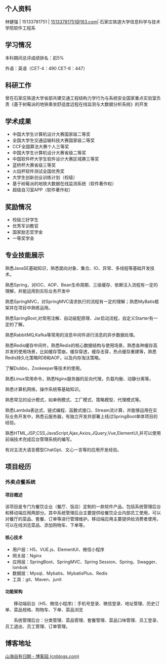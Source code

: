 ## 个人资料

林健强 | 15133781751 | 15133781751@163.com| 石家庄铁道大学信息科学与技术学院软件工程系

## 学习情况

本科期间总评成绩排名：前5%

外语：英语（CET-4：490 CET-6：447）

## 科研工作

曾在石家庄铁道大学省部共建交通工程结构力学行为与系统安全国家重点实验室负责《基于树莓派的地铁乘坐舒适度远程在线监测与大数据分析系统》的开发

## 学术成果

- 中国大学生计算机设计大赛国家级二等奖
- 全国大学生交通运输科技大赛国家级二等奖
- CCF全国算法大赛个人三等奖
- 中国大学生计算机设计大赛省级二等奖
- 中国软件杯大学生软件设计大赛区域赛三等奖
- 蓝桥杯大赛省级三等奖
- 火焰杯软件测试全国优秀奖
- 大学生创新创业训练计划（校级）
- 基于树莓派的地铁大数据在线监测系统（软件著作权）
- 超级自习室APP（软件著作权）

## 奖励情况

- 校级三好学生
- 优秀军训教官
- 国家励志奖学金
- 一等奖学金

## 专业技能展示

熟悉JavaSE基础知识，熟悉面向对象、集合、IO、异常、多线程等基础开发技术。

熟悉Spring，对IOC、AOP、Bean生命周期、三级缓存、依赖注入流程有一定的理解，并能运用到实际业务开发中

熟悉SpringMVC，对SpringMVC请求执行的流程有一定的理解；熟悉MyBatis框架并在项目中熟练运用。

熟悉SpringBoot,对常用注解、自动装配原理、Jar启动流程，自定义Starter有一定的了解。

熟悉RabbitMQ,Kafka等常用的消息中间件进行消息的异步数据处理。

熟悉Redis缓存中间件，熟悉Redis的核心数据结构与使用场景，熟悉各种缓存高并发的使用场景，比如缓存雪崩，缓存穿透，缓存击穿，热点缓存重建等，熟悉Redis持久化策略RDB和AOF，以及内存淘汰策略。

了解Dubbo，Zookeeper等技术的使用。

熟悉Linux常用命令，熟悉Nginx服务器的反向代理，负载均衡、动静分离等。

熟悉计算机网络，操作系统等基础知识。

熟悉常见的设计模式，如单例模式、工厂模式、策略模型、代理模式等。

熟悉Lambda表达式、链式编程、函数式接口、Stream流计算，并能够运用在实际业务开发中，熟悉云服务器，有独立开发并部署上线过SpringBoot单体项目的经验。

熟悉HTML,JSP,CSS,JavaScript,Ajax,Axios,JQuery,Vue,ElementUI,并可以使用前端技术完成后台管理系统的编写。

有对主流大语言模型ChatGpt、文心一言等的应用开发经验。

## 项目经历

### 外卖点餐系统

#### 项目概述

​       该项目是专门为餐饮企业（餐厅、饭店）定制的一款软件产品，包括系统管理后台和移动端应用两部分。其中系统管理后台主要提供给餐饮企业内部员工使用，可以对餐厅的菜品、套餐、订单等进行管理维护。移动端应用主要提供给消费者使用，可以在线浏览菜品、添加购物车、下单等。

#### 核心技术

- 用户层：H5、VUE.js、ElementUI、微信小程序
- 网关层：Nginx
- 应用层：SpringBoot、SpringMVC、Spring Session、Spring、Swagger、lombok
- 数据层：Mysql、Mybatis、MybatisPlus、Redis
- 工具：git、Maven、junit

#### 功能架构

　　移动端前台（H5、微信小程序)：手机号登录、微信登录、地址管理、历史订单、菜品规格、购物车、下单、菜品浏览

　　系统管理后台：分类管理、菜品管理、套餐管理、菜品口味管理、员工登录、员工退出、员工管理、订单管理。

## 博客地址

[山海自有归期 - 博客园 (cnblogs.com)](https://www.cnblogs.com/ljq20204136/)
